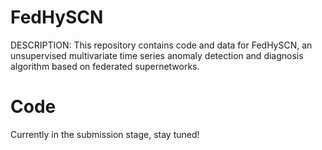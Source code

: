 # FedHySCN

DESCRIPTION: This repository contains code and data for FedHySCN, an unsupervised multivariate time series anomaly detection and diagnosis algorithm based on federated supernetworks.

# Code

Currently in the submission stage, stay tuned!
